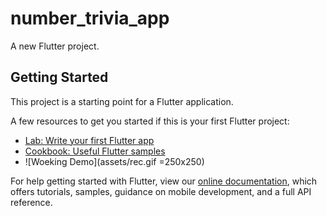 # number_trivia_app

A new Flutter project.

## Getting Started

This project is a starting point for a Flutter application.

A few resources to get you started if this is your first Flutter project:

- [Lab: Write your first Flutter app](https://flutter.dev/docs/get-started/codelab)
- [Cookbook: Useful Flutter samples](https://flutter.dev/docs/cookbook)
- ![Woeking Demo](assets/rec.gif =250x250)

For help getting started with Flutter, view our
[online documentation](https://flutter.dev/docs), which offers tutorials,
samples, guidance on mobile development, and a full API reference.
